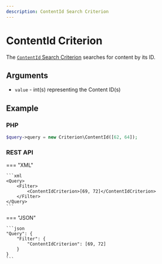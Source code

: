 ```yaml
---
description: ContentId Search Criterion
---
```


# ContentId Criterion

The [`ContentId` Search Criterion](../../api/php_api/php_api_reference/classes/Ibexa-Contracts-Core-Repository-Values-Content-Query-Criterion-ContentId.html) searches for content by its ID.

## Arguments

- `value` - int(s) representing the Content ID(s)

## Example

### PHP

``` php
$query->query = new Criterion\ContentId([62, 64]);
```

### REST API

=== "XML"

    ```xml
    <Query>
        <Filter>
            <ContentIdCriterion>[69, 72]</ContentIdCriterion>
        </Filter>
    </Query>
    ```

=== "JSON"

    ```json
    "Query": {
        "Filter": {
            "ContentIdCriterion": [69, 72]
        }
    }
    ```